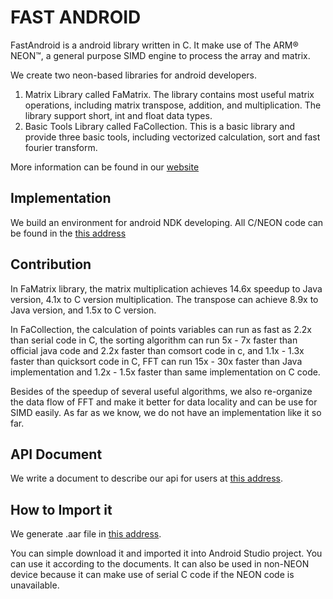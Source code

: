 # FAST ANDROID

FastAndroid is a android library written in C. It make use of The ARM® NEON™, a general purpose SIMD engine to process the array and matrix.

We create two neon-based libraries for android developers.

1. Matrix Library called FaMatrix. The library contains most useful matrix operations, including matrix transpose, addition, and multiplication. The library support short, int and float data types.
2. Basic Tools Library called FaCollection. This is a basic library and provide three basic tools, including vectorized calculation, sort and fast fourier transform.

More information can be found in our [website](http://chaoyali.github.io/parallel/)


## Implementation

We build an environment for android NDK developing. All C/NEON code can be found in the [this address](https://github.com/chaoyali/parallel/tree/master/neoncore/src/main/jni)


## Contribution

In FaMatrix library, the matrix multiplication achieves 14.6x speedup to Java version, 4.1x to C version multiplication. The transpose can achieve 8.9x to Java version, and 1.5x to C version.

In FaCollection, the calculation of points variables can run as fast as 2.2x than serial code in C, the sorting algorithm can run 5x - 7x faster than official java code and 2.2x faster than comsort code in c, and 1.1x - 1.3x faster than quicksort code in C, FFT can run 15x - 30x faster than Java implementation and 1.2x - 1.5x faster than same implementation on C code.

Besides of the speedup of several useful algorithms, we also re-organize the data flow of FFT and make it better for data locality and can be use for SIMD easily. As far as we know, we do not have an implementation like it so far.

## API Document

We write a document to describe our api for users at [this address](https://github.com/chaoyali/parallel/tree/master/neoncore/docs).

## How to Import it

We generate .aar file in [this address](https://github.com/chaoyali/parallel/tree/master/neoncore/aar).

You can simple download it and imported it into Android Studio project. You can use it according to the documents. It can also be used in non-NEON device because it can make use of serial C code if the NEON code is unavailable.
